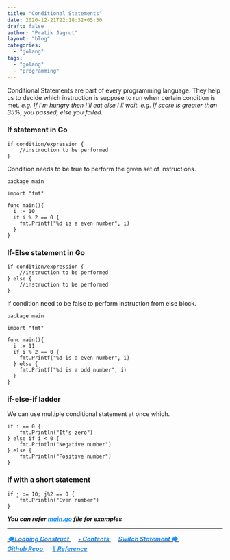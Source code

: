 ```yaml
---
title: "Conditional Statements"
date: 2020-12-21T22:18:32+05:30
draft: false
author: "Pratik Jagrut"
layout: "blog"
categories:
  - "golang"
tags:
  - "golang"
  - "programming"
---
```


Conditional Statements are part of every programming language. 
They help us to decide which instruction is suppose to run when certain condition is met. 
*e.g. If I'm hungry then I'll eat else I'll wait.*
*e.g. If score is greater than 35%, you passed, else you failed.*

### If statement in Go

```
if condition/expression {
    //instruction to be performed
}
```

Condition needs to be true to perform the given set of instructions.

```
package main

import "fmt"

func main(){
  i := 10
  if i % 2 == 0 {
    fmt.Printf("%d is a even number", i)
  }
}
```

### If-Else statement in Go

```
if condition/expression {
    //instruction to be performed
} else {
    //instruction to be performed
}
```

If condition need to be false to perform instruction from else block.

```
package main

import "fmt"

func main(){
  i := 11
  if i % 2 == 0 {
    fmt.Printf("%d is a even number", i)
  } else {
    fmt.Printf("%d is a odd number", i)
  }
}
```

### if-else-if ladder

We can use multiple conditional statement at once which.

```
if i == 0 {
    fmt.Println("It's zero")
} else if i < 0 {
    fmt.Println("Negative number")
} else {
    fmt.Println("Positive number")
}
```

### If with a short statement

```
if j := 10; j%2 == 0 {
	fmt.Println("Even number")
} 
```

***You can refer <a href="https://github.com/pratikjagrut/go-tutorial/blob/master/04_if_else/main.go" style="color:DodgerBlue" target="_blank">main.go</a> file for examples***

<hr>

<a href="/blog/golang/for_loop">
  <b style="color:DodgerBlue">
    <i>🡄 Looping Construct</i>
  </b>
</a> &emsp;

<a href="/blog/golang/contents">
  <b style="color:DodgerBlue">
    <i>• Contents</i>
  </b>
</a>  &emsp;

<a href="/blog/golang/switch">
    <b style="color:DodgerBlue">
        <i>Switch Statement 🡆</i>
    </b>
</a>  &emsp;

<br>

<a href="https://github.com/pratikjagrut/go-tutorial" target="_blank">
  <b style="color:DodgerBlue" class="fab fa-github">
    <i>Github Repo</i>
  </b>
</a>  &emsp;

<a href="https://github.com/pratikjagrut/go-tutorial/blob/master/REFERENCE.md" target="_blank">
  <b style="color:DodgerBlue">
    <i>&#128279; Reference</i>
  </b>
</a>
